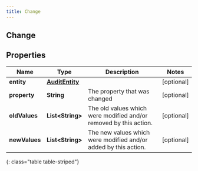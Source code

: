 ```yaml
---
title: Change
---
```

## Change


## Properties

| Name | Type | Description | Notes |
| ------------ | ------------- | ------------- | ------------- |
| **entity** | [**AuditEntity**](AuditEntity.html) |  |  [optional] |
| **property** | **String** | The property that was changed |  [optional] |
| **oldValues** | **List&lt;String&gt;** | The old values which were modified and/or removed by this action. |  [optional] |
| **newValues** | **List&lt;String&gt;** | The new values which were modified and/or added by this action. |  [optional] |
{: class="table table-striped"}



